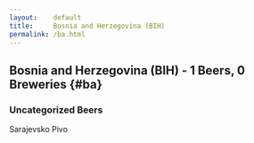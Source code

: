```yaml
---
layout:    default
title:     Bosnia and Herzegovina (BIH)
permalink: /ba.html
---
```


## Bosnia and Herzegovina (BIH) - 1 Beers, 0 Breweries {#ba}



### Uncategorized Beers

Sarajevsko Pivo  



 

